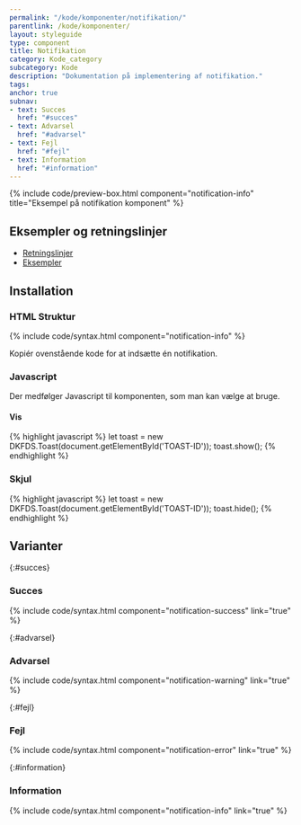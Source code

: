 ```yaml
---
permalink: "/kode/komponenter/notifikation/"
parentlink: /kode/komponenter/
layout: styleguide
type: component
title: Notifikation
category: Kode_category
subcategory: Kode
description: "Dokumentation på implementering af notifikation."
tags: 
anchor: true
subnav:
- text: Succes
  href: "#succes"
- text: Advarsel
  href: "#advarsel"
- text: Fejl
  href: "#fejl"
- text: Information
  href: "#information"
---
```


{% include code/preview-box.html component="notification-info" title="Eksempel på notifikation komponent" %}

## Eksempler og retningslinjer
<ul class="nobullet-list">
    <li><a href="/komponenter/notifikation/#retningslinjer">Retningslinjer</a></li>
    <li><a href="/komponenter/notifikation/">Eksempler</a></li>
</ul>

## Installation

### HTML Struktur

{% include code/syntax.html component="notification-info" %}

Kopiér ovenstående kode for at indsætte én notifikation. 

### Javascript
Der medfølger Javascript til komponenten, som man kan vælge at bruge. 

#### Vis
{% highlight javascript %}
let toast = new DKFDS.Toast(document.getElementById('TOAST-ID'));
toast.show();
{% endhighlight %}

### Skjul
{% highlight javascript %}
let toast = new DKFDS.Toast(document.getElementById('TOAST-ID'));
toast.hide();
{% endhighlight %}

## Varianter

{:#succes}
### Succes
{% include code/syntax.html component="notification-success" link="true" %}

{:#advarsel}
### Advarsel
{% include code/syntax.html component="notification-warning" link="true" %}

{:#fejl}
### Fejl
{% include code/syntax.html component="notification-error" link="true" %}

{:#information}
### Information
{% include code/syntax.html component="notification-info" link="true" %}
